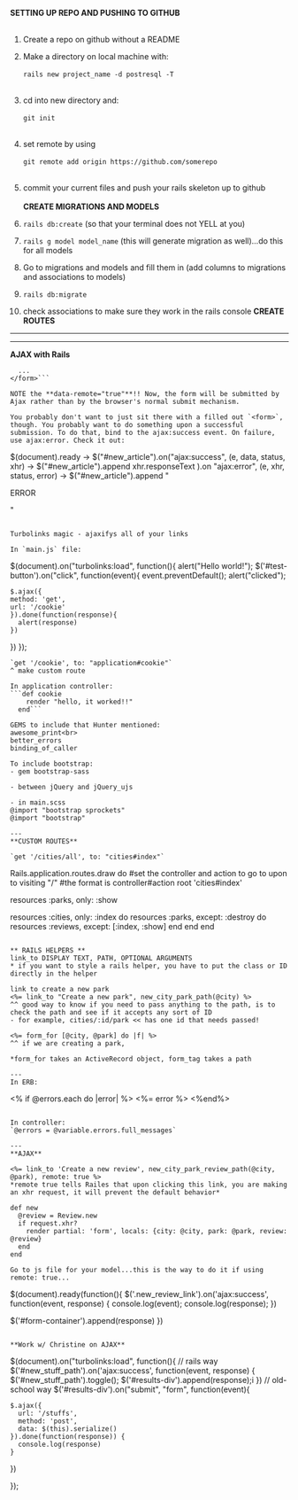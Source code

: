 **SETTING UP REPO AND PUSHING TO GITHUB**<br><br>
1) Create a repo on github without a README<br>
2) Make a directory on local machine with:<br><br>
  `rails new project_name -d postresql -T`<br><br>
3) cd into new directory and:<br><br>
  `git init`<br><br>
4) set remote by using<br><br>
  `git remote add origin https://github.com/somerepo`<br><br> 
5) commit your current files and push your rails skeleton up to github<br><br>
**CREATE MIGRATIONS AND MODELS**<br>
6) `rails db:create` (so that your terminal does not YELL at you)<br>

7) `rails g model model_name` (this will generate migration as well)...do this for all models<br>

8) Go to migrations and models and fill them in (add columns to migrations and associations to models)<br>

9) `rails db:migrate`<br>

10) check associations to make sure they work in the rails console 
**CREATE ROUTES**<br>

---
---
**AJAX with Rails**

```<form accept-charset="UTF-8" action="/articles" class="new_article" data-remote="true" id="new_article" method="post">
  ...
</form>```

NOTE the **data-remote="true"**!! Now, the form will be submitted by Ajax rather than by the browser's normal submit mechanism.

You probably don't want to just sit there with a filled out `<form>`, though. You probably want to do something upon a successful submission. To do that, bind to the ajax:success event. On failure, use ajax:error. Check it out:
```
$(document).ready ->
  $("#new_article").on("ajax:success", (e, data, status, xhr) ->
    $("#new_article").append xhr.responseText
  ).on "ajax:error", (e, xhr, status, error) ->
    $("#new_article").append "<p>ERROR</p>"
```

Turbolinks magic - ajaxifys all of your links

In `main.js` file: 

```
$(document).on("turbolinks:load", function(){
  alert("Hello world!");
  $('#test-button').on("click", function(event){
    event.preventDefault();
    alert("clicked");
    
    $.ajax({
    method: 'get',
    url: '/cookie'
    }).done(function(response){
      alert(response)
    })
  })
});

```
`get '/cookie', to: "application#cookie"`
^ make custom route 

In application controller: 
```def cookie
    render "hello, it worked!!"
  end```

GEMS to include that Hunter mentioned:
awesome_print<br>
better_errors
binding_of_caller

To include bootstrap: 
- gem bootstrap-sass

- between jQuery and jQuery_ujs

- in main.scss
@import "bootstrap sprockets"
@import "bootstrap" 

---
**CUSTOM ROUTES**

`get '/cities/all', to: "cities#index"`

```
Rails.application.routes.draw do 
  #set the controller and action to go to upon to visiting "/"
  #the format is controller#action
  root 'cities#index'
  
  resources :parks, only: :show
  
  resources :cities, only: :index do 
    resources :parks, except: :destroy do
      resources :reviews, except: [:index, :show]
      end
    end 
  end 
```

** RAILS HELPERS ** 
link_to DISPLAY TEXT, PATH, OPTIONAL ARGUMENTS
* if you want to style a rails helper, you have to put the class or ID directly in the helper 

link to create a new park 
<%= link_to "Create a new park", new_city_park_path(@city) %>
^^ good way to know if you need to pass anything to the path, is to check the path and see if it accepts any sort of ID 
- for example, cities/:id/park << has one id that needs passed!

<%= form_for [@city, @park] do |f| %>
^^ if we are creating a park,  

*form_for takes an ActiveRecord object, form_tag takes a path 

--- 
In ERB: 
```
<% if @errors.each do |error| %>
<%= error %>
<%end%>
```

In controller:
`@errors = @variable.errors.full_messages`

---
**AJAX**

<%= link_to 'Create a new review', new_city_park_review_path(@city, @park), remote: true %>
*remote true tells Railes that upon clicking this link, you are making an xhr request, it will prevent the default behavior*

def new 
  @review = Review.new
  if request.xhr?
    render partial: 'form', locals: {city: @city, park: @park, review: @review}
  end
end 

Go to js file for your model...this is the way to do it if using remote: true...

```
$(document).ready(function(){
  $('.new_review_link').on('ajax:success', function(event, response) {
  console.log(event);
  console.log(response);
  })
  
  $('#form-container').append(response)
})
```

**Work w/ Christine on AJAX**
```
$(document).on("turbolinks:load", function(){
  // rails way
  $('#new_stuff_path').on('ajax:success', function(event, response) {
    $('#new_stuff_path').toggle();
    $('#results-div').append(response);i
  })
// old-school way 
  $('#results-div').on("submit", "form", function(event){

    $.ajax({
      url: '/stuffs',
      method: 'post',
      data: $(this).serialize()
    }).done(function(response)) {
      console.log(response)
    }
  })

});
```

